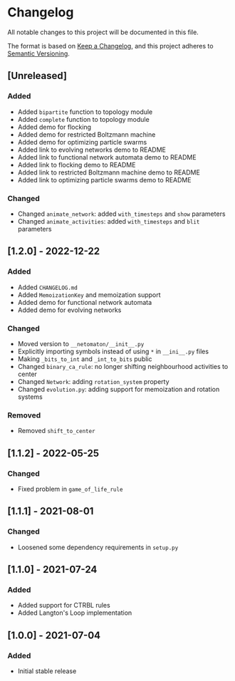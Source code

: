 # Changelog

All notable changes to this project will be documented in this file.

The format is based on [Keep a Changelog](https://keepachangelog.com/en/1.0.0/),
and this project adheres to [Semantic Versioning](https://semver.org/spec/v2.0.0.html).

## [Unreleased]

### Added

- Added `bipartite` function to topology module
- Added `complete` function to topology module
- Added demo for flocking
- Added demo for restricted Boltzmann machine
- Added demo for optimizing particle swarms
- Added link to evolving networks demo to README
- Added link to functional network automata demo to README
- Added link to flocking demo to README
- Added link to restricted Boltzmann machine demo to README
- Added link to optimizing particle swarms demo to README

### Changed

- Changed `animate_network`: added `with_timesteps` and `show` parameters
- Changed `animate_activities`: added `with_timesteps` and `blit` parameters

## [1.2.0] - 2022-12-22

### Added

- Added `CHANGELOG.md`
- Added `MemoizationKey` and memoization support
- Added demo for functional network automata
- Added demo for evolving networks

### Changed

- Moved version to `__netomaton/__init__.py`
- Explicitly importing symbols instead of using `*` in `__ini__.py` files
- Making `_bits_to_int` and `_int_to_bits` public
- Changed `binary_ca_rule`: no longer shifting neighbourhood activities to center
- Changed `Network`: adding `rotation_system` property
- Changed `evolution.py`: adding support for memoization and rotation systems

### Removed

- Removed `shift_to_center`

## [1.1.2] - 2022-05-25

### Changed

- Fixed problem in `game_of_life_rule`

## [1.1.1] - 2021-08-01

### Changed

- Loosened some dependency requirements in `setup.py`

## [1.1.0] - 2021-07-24

### Added

- Added support for CTRBL rules
- Added Langton's Loop implementation

## [1.0.0] - 2021-07-04

### Added

- Initial stable release
